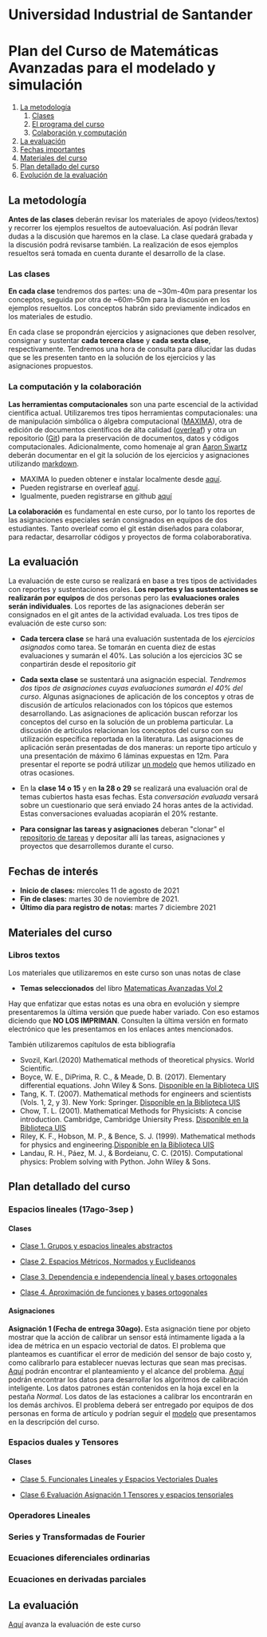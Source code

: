# Universidad Industrial de Santander
# Plan del Curso de Matemáticas Avanzadas para el modelado y simulación

1. [La metodología](#metodologia)
   1. [Clases](#clases)
   2. [El programa del curso](#programa)
   3. [Colaboración y computación](#colaboracion)
2. [La evaluación](#evaluacion)
3. [Fechas importantes](#fechas)
4. [Materiales del curso](#MaterialesCurso)
5. [Plan detallado del curso](#PlanDetallado)
6. [Evolución de la evaluación](#Avanzaevaluacion)


<a name="metodologia"></a>
## La metodología
**Antes de las clases** deberán revisar los materiales de apoyo (videos/textos) y recorrer los ejemplos resueltos de autoevaluación. Así podrán llevar dudas a la discusión que haremos en la clase. La clase quedará grabada y la discusión podrá revisarse también. La realización de esos ejemplos resueltos será tomada en cuenta durante el desarrollo de la clase.

<a name="clases"></a>
### Las clases
**En cada clase** tendremos dos partes: una de ~30m-40m para presentar los conceptos, seguida por otra de ~60m-50m para la discusión en los ejemplos resueltos. Los conceptos habrán sido previamente indicados en los materiales de estudio.

En cada clase se propondrán ejercicios y asignaciones que deben resolver, consignar y sustentar **cada tercera clase** y **cada sexta clase**, respectivamente.  Tendremos una hora de consulta para dilucidar las dudas que se les presenten tanto en la solución de los ejercicios y las asignaciones propuestos.


<a name="colaboracion"></a>
### La computación y la colaboración
**Las herramientas computacionales** son una parte escencial de la actividad científica actual. Utilizaremos  tres tipos herramientas computacionales: una de manipulación simbólica o álgebra computacional ([MAXIMA](https://en.wikipedia.org/wiki/Maxima_(software))), otra de edición de documentos científicos de álta calidad ([overleaf](https://en.wikipedia.org/wiki/Overleaf)) y otra un repositorio ([Git](https://en.wikipedia.org/wiki/GitHub)) para la preservación de documentos, datos y códigos computacionales. Adicionalmente, como homenaje al gran [Aaron Swartz](https://en.wikipedia.org/wiki/Aaron_Swartz) deberán documentar en el git la solución de los ejercicios y asignaciones utilizando [markdown](https://en.wikipedia.org/wiki/Markdown).

+ MAXIMA lo pueden obtener e instalar localmente desde [aquí](http://maxima.sourceforge.net).
+ Pueden registrarse en overleaf [aquí](https://www.overleaf.com/).
+ Igualmente, pueden registrarse en github [aquí](https://github.com/)

**La colaboración** es fundamental en este curso, por lo tanto los reportes de las asignaciones especiales serán consignados en equipos de dos estudiantes. Tanto overleaf como el git están diseñados para colaborar, para redactar, desarrollar códigos y proyectos de forma colaboraborativa.


<a name="evaluacion"></a>
## La evaluación
La evaluación de este curso se realizará en base a tres tipos de actividades con reportes y sustentaciones orales. **Los reportes y las sustentaciones se realizarán por equipos** de dos personas pero las **evaluaciones orales serán individuales**. Los reportes de las asignaciones deberán ser consignados en el git antes de la actividad evaluada. Los tres tipos de evaluación de este curso son:

+ **Cada tercera clase** se hará una evaluación sustentada de los *ejercicios asignados* como tarea.  Se tomarán en cuenta diez de estas evaluaciones y sumarán el 40\%. Las solución a los ejercicios 3C se conpartirán desde el repositorio *git*

+ **Cada sexta clase** se sustentará una asignación especial. *Tendremos dos tipos de asignaciones cuyas evaluaciones sumarán el 40% del curso*. Algunas asignaciones de aplicación de los conceptos y otras de discusión de artículos relacionados con los tópicos que estemos desarrollando.  Las asignaciones de aplicación buscan reforzar los conceptos del curso en la solución de un problema particular. La discusión de artículos relacionan los conceptos del curso con su utilización específica reportada en la literatura.  Las asignaciones de aplicación serán presentadas de dos maneras: un reporte tipo artículo y una presentación de máximo 6 láminas expuestas en 12m. Para presentar el reporte se podrá utilizar [un modelo](https://www.overleaf.com/read/hfqvjnjwngnp) que hemos utilizado en otras ocasiones.

+ En la **clase 14 o 15** y en **la 28 o 29** se realizará una evaluación oral de temas cubiertos hasta esas fechas. Esta *conversación evaluada* versará sobre un cuestionario que será enviado 24 horas antes de la actividad. Estas conversaciones evaluadas acopiarán el 20% restante.
+ **Para consignar las tareas y asignaciones** deberan "clonar" el [repositorio de tareas](https://github.com/nunezluis/TareasCursos20B) y depositar allí las tareas, asignaciones y proyectos que desarrollemos durante el curso.

<a name="fechas"></a>
## Fechas de interés
+ **Inicio de clases:** miercoles 11 de agosto de 2021
+ **Fin de clases:** martes 30 de noviembre de 2021.
+ **Último día para registro de notas:** martes 7 diciembre 2021

<a name="MaterialesCurso"></a>
## Materiales del curso

### Libros textos
Los materiales que utilizaremos en este curso son unas notas de clase
+ **Temas seleccionados** del libro [Matematicas Avanzadas Vol 2](https://github.com/nunezluis/MisCursos/blob/main/MisMateriales/LibrosCapitulos/VolumenDOS.pdf)

Hay que enfatizar que estas notas es una obra en evolución y siempre presentaremos la última versión que puede haber variado. Con eso estamos diciendo que **NO LOS IMPRIMAN**. Consulten la última versión en formato electrónico que les presentamos en los enlaces antes mencionados.

También utilizaremos capítulos de esta bibliografía
+ Svozil, Karl.(2020) Mathematical methods of theoretical physics. World Scientific.
+ Boyce, W. E., DiPrima, R. C., & Meade, D. B. (2017). Elementary differential equations. John Wiley & Sons. [Disponible en la Biblioteca UIS](http://tangara.uis.edu.co)
+ Tang, K. T. (2007). Mathematical methods for engineers and scientists (Vols. 1, 2, y 3). New York: Springer. [Disponible en la Biblioteca UIS](http://tangara.uis.edu.co)
+ Chow, T. L. (2001). Mathematical Methods for Physicists: A concise introduction. Cambridge, Cambridge Uniersity Press. [Disponible en la Biblioteca UIS](http://tangara.uis.edu.co)
+ Riley, K. F., Hobson, M. P., & Bence, S. J. (1999). Mathematical methods for physics and engineering.[Disponible en la Biblioteca UIS](http://tangara.uis.edu.co)
+ Landau, R. H., Páez, M. J., & Bordeianu, C. C. (2015). Computational physics: Problem solving with Python. John Wiley & Sons.



<a name="PlanDetallado"></a>
## Plan detallado del curso
### Espacios lineales  (17ago-3sep )
#### Clases
+ [Clase 1. Grupos y espacios lineales abstractos ](https://github.com/nunezluis/MisCursos/blob/main/MisMateriales/Clases/V1_C2_1GrupoEspVectorial.md)

+ [Clase 2. Espacios Métricos, Normados y Euclideanos](https://github.com/nunezluis/MisCursos/blob/main/MisMateriales/Clases/V1_C2_2EspMetricNorm.md)

+ [Clase 3. Dependencia e independencia líneal y bases ortogonales](https://github.com/nunezluis/MisCursos/blob/main/MisMateriales/Clases/V1_C2_3IndepLineal.md)

+ [Clase 4. Aproximación de funciones y bases ortogonales](https://github.com/nunezluis/MisCursos/blob/main/MisMateriales/Clases/V1_C2_4AproxFun.md)

#### Asignaciones
**Asignación 1 (Fecha de entrega 30ago).** Esta asignación tiene por objeto mostrar que la acción de calibrar un sensor está íntimamente ligada a la idea de métrica en un espacio vectorial de datos. El problema que planteamos es cuantificar el error de medición del sensor de bajo costo y, como calibrarlo para establecer nuevas lecturas que sean mas precisas. [Aquí](https://github.com/nunezluis/MisCursos/blob/main/MisMateriales/Asignaciones/TallerDistancias/TallerDistancias.pdf) podrán encontrar el planteamiento y el alcance del problema. [Aquí](https://github.com/nunezluis/MisCursos/tree/main/MisMateriales/Asignaciones/TallerDistancias/DatosDistancias) podrán encontrar los datos para desarrollar los algoritmos de calibración inteligente. Los datos patrones están contenidos en la hoja excel en la pestaña *Normal*. Los datos de las estaciones a calibrar los encontrarán en los demás archivos.   El problema deberá ser entregado por equipos de dos personas en forma de artículo y podrían seguir el [modelo](https://www.overleaf.com/read/hfqvjnjwngnp) que presentamos en la descripción del curso.

### Espacios duales y Tensores
#### Clases
+ [Clase 5. Funcionales Lineales y Espacios Vectoriales Duales](https://github.com/nunezluis/MisCursos/blob/main/MisMateriales/Clases/V1_C3_1EspDuales.md)

+ [Clase 6 Evaluación Asignación 1 Tensores y espacios tensoriales](XXX)


### Operadores Lineales

### Series y Transformadas de Fourier

### Ecuaciones diferenciales ordinarias

### Ecuaciones en derivadas parciales

<a name="Avanzaevaluacion"></a>
## La evaluación
[Aquí](https://github.com/nunezluis/MisCursos/blob/main/MatAvan21B/EvaluaMatAva21B.md) avanza la evaluación de este curso
